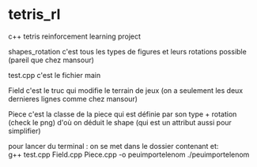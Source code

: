 # tetris_rl

c++ tetris reinforcement learning project


shapes_rotation c'est tous les types de figures et leurs rotations possible (pareil que chez mansour)

test.cpp c'est le fichier main

Field c'est le truc qui modifie le terrain de jeux (on a seulement les deux dernieres lignes comme chez mansour)

Piece c'est la classe de la piece qui est définie par son type + rotation (check le png) d'où on déduit le shape (qui est un attribut aussi pour simplifier)


pour lancer du terminal : on se met dans le dossier  contenant et:  
g++ test.cpp Field.cpp Piece.cpp -o peuimportelenom
./peuimportelenom
